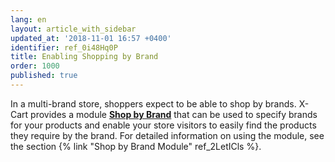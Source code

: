 ```yaml
---
lang: en
layout: article_with_sidebar
updated_at: '2018-11-01 16:57 +0400'
identifier: ref_0i48Hq0P
title: Enabling Shopping by Brand
order: 1000
published: true
---
```

In a multi-brand store, shoppers expect to be able to shop by brands. X-Cart provides a module **[Shop by Brand](https://market.x-cart.com/addons/shop-by-brand.html)** that can be used to specify brands for your products and enable your store visitors to easily find the products they require by the brand. For detailed information on using the module, see the section {% link "Shop by Brand Module" ref_2LetICls %}.
